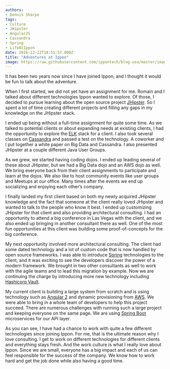 ```yaml
---
authors:
- Dennis Sharpe
tags:
- Culture
- JHipster
- AngularJS
- Cassandra
- Spring
- LifeAtIppon
date: 2016-12-22T18:51:57.000Z
title: "Adventures at Ippon"
image: https://raw.githubusercontent.com/ippontech/blog-usa/master/images/2016/12/IMG_6365.JPG
---
```


It has been two years now since I have joined Ippon, and I thought it would be fun to talk about the adventure.

When I first started, we did not yet have an assignment for me. Romain and I talked about different technologies Ippon wanted to explore. Of those, I decided to pursue learning about the open source project [JHipster](https://jhipster.github.io/). So I spent a lot of time creating different projects and filling any gaps in my knowledge on the JHipster stack.

I ended up being without a full-time assignment for quite some time. As we talked to potential clients or about expanding needs at existing clients, I had the opportunity to explore the [ELK](https://www.elastic.co/products) stack for a client. I also took several classes on [Cassandra](http://cassandra.apache.org/) and passed a test on the technology. A coworker and I put together a white paper on Big Data and Cassandra. I also presented JHipster at a couple different Java User Groups.

As we grew, we started having coding dojos. I ended up leading several of these about JHipster, but we had a Big Data dojo and an AWS dojo as well. We bring everyone back from their client assignments to participate and learn at the dojos. We also like to host community events like user groups and Meetups at our office. Many times after the events we end up socializing and enjoying each other’s company.

I finally landed my first client based on both my newly acquired JHipster knowledge and the fact that someone at the client really loved JHipster and wanted to talk to the people who know it best. I ended up customizing JHipster for that client and also providing architectural consulting. I had an opportunity to attend a big conference in Las Vegas with the client, and we also ended up bringing in another consultant there as well. One of the most fun opportunities at this client was building some proof-of-concepts for the big conference.

My next opportunity involved more architectural consulting. The client had some dated technology and a lot of custom code that is now handled by open source frameworks. I was able to introduce [Spring](https://spring.io/) technologies to the client, and it was exciting to see the developers discover the power of a modern framework. We brought in two other consultants as well to work with the agile teams and to lead this migration by example. Now we are continuing the charge by introducing more new technology including [Hashicorp Vault](https://www.vaultproject.io/).

My current client is building a large system from scratch and is using technology such as [Angular 2](http://www.angular2.com/) and dynamic provisioning from [AWS](https://aws.amazon.com/). We were able to bring in a whole team of developers to help this project succeed. There are numerous challenges with running such a large project and keeping everyone on the same page. We are using [Spring Boot](https://projects.spring.io/spring-boot/) microservices for our API layer.

As you can see, I have had a chance to work with quite a few different technologies since joining Ippon. For me, that is the ultimate reason why I love consulting. I get to work on different technologies for different clients and everything stays fresh. And the work culture is what I really love about Ippon. Since we are small, everyone has a big impact and each of us can feel responsible for the success of the company. We know how to work hard and get the job done while also having a good time.
